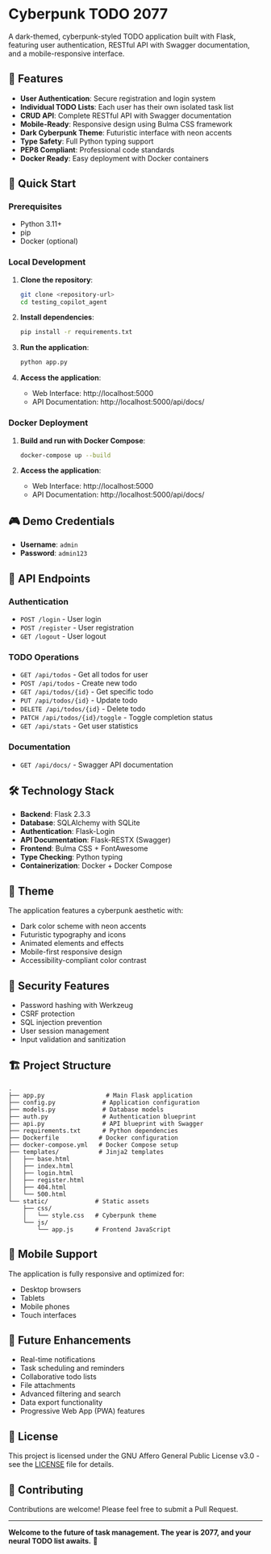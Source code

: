 # Cyberpunk TODO 2077

A dark-themed, cyberpunk-styled TODO application built with Flask, featuring user authentication, RESTful API with Swagger documentation, and a mobile-responsive interface.

## 🔮 Features

- **User Authentication**: Secure registration and login system
- **Individual TODO Lists**: Each user has their own isolated task list
- **CRUD API**: Complete RESTful API with Swagger documentation
- **Mobile-Ready**: Responsive design using Bulma CSS framework
- **Dark Cyberpunk Theme**: Futuristic interface with neon accents
- **Type Safety**: Full Python typing support
- **PEP8 Compliant**: Professional code standards
- **Docker Ready**: Easy deployment with Docker containers

## 🚀 Quick Start

### Prerequisites

- Python 3.11+
- pip
- Docker (optional)

### Local Development

1. **Clone the repository**:
   ```bash
   git clone <repository-url>
   cd testing_copilot_agent
   ```

2. **Install dependencies**:
   ```bash
   pip install -r requirements.txt
   ```

3. **Run the application**:
   ```bash
   python app.py
   ```

4. **Access the application**:
   - Web Interface: http://localhost:5000
   - API Documentation: http://localhost:5000/api/docs/

### Docker Deployment

1. **Build and run with Docker Compose**:
   ```bash
   docker-compose up --build
   ```

2. **Access the application**:
   - Web Interface: http://localhost:5000
   - API Documentation: http://localhost:5000/api/docs/

## 🎮 Demo Credentials

- **Username**: `admin`
- **Password**: `admin123`

## 📡 API Endpoints

### Authentication
- `POST /login` - User login
- `POST /register` - User registration
- `GET /logout` - User logout

### TODO Operations
- `GET /api/todos` - Get all todos for user
- `POST /api/todos` - Create new todo
- `GET /api/todos/{id}` - Get specific todo
- `PUT /api/todos/{id}` - Update todo
- `DELETE /api/todos/{id}` - Delete todo
- `PATCH /api/todos/{id}/toggle` - Toggle completion status
- `GET /api/stats` - Get user statistics

### Documentation
- `GET /api/docs/` - Swagger API documentation

## 🛠 Technology Stack

- **Backend**: Flask 2.3.3
- **Database**: SQLAlchemy with SQLite
- **Authentication**: Flask-Login
- **API Documentation**: Flask-RESTX (Swagger)
- **Frontend**: Bulma CSS + FontAwesome
- **Type Checking**: Python typing
- **Containerization**: Docker + Docker Compose

## 🎨 Theme

The application features a cyberpunk aesthetic with:
- Dark color scheme with neon accents
- Futuristic typography and icons
- Animated elements and effects
- Mobile-first responsive design
- Accessibility-compliant color contrast

## 🔐 Security Features

- Password hashing with Werkzeug
- CSRF protection
- SQL injection prevention
- User session management
- Input validation and sanitization

## 🏗 Project Structure

```
.
├── app.py                 # Main Flask application
├── config.py             # Application configuration
├── models.py             # Database models
├── auth.py               # Authentication blueprint
├── api.py                # API blueprint with Swagger
├── requirements.txt      # Python dependencies
├── Dockerfile           # Docker configuration
├── docker-compose.yml   # Docker Compose setup
├── templates/           # Jinja2 templates
│   ├── base.html
│   ├── index.html
│   ├── login.html
│   ├── register.html
│   ├── 404.html
│   └── 500.html
└── static/             # Static assets
    ├── css/
    │   └── style.css   # Cyberpunk theme
    └── js/
        └── app.js      # Frontend JavaScript
```

## 📱 Mobile Support

The application is fully responsive and optimized for:
- Desktop browsers
- Tablets
- Mobile phones
- Touch interfaces

## 🔄 Future Enhancements

- Real-time notifications
- Task scheduling and reminders
- Collaborative todo lists
- File attachments
- Advanced filtering and search
- Data export functionality
- Progressive Web App (PWA) features

## 📄 License

This project is licensed under the GNU Affero General Public License v3.0 - see the [LICENSE](LICENSE) file for details.

## 🤝 Contributing

Contributions are welcome! Please feel free to submit a Pull Request.

---

**Welcome to the future of task management. The year is 2077, and your neural TODO list awaits.** 🔮